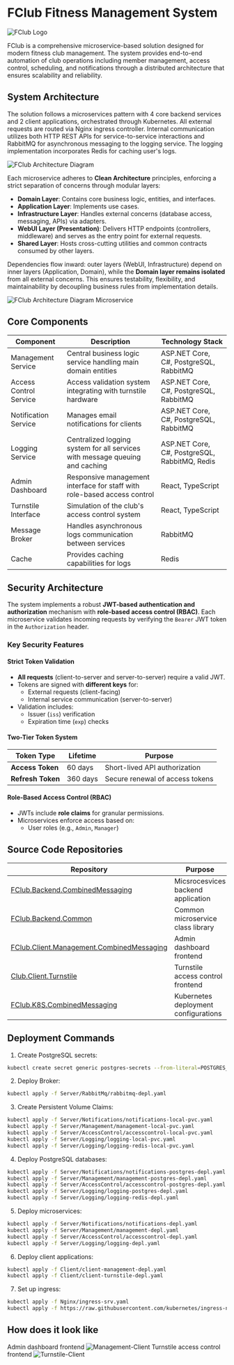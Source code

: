 # FClub Fitness Management System

![FClub Logo](https://ucarecdn.com/b3501875-1c4e-4e68-8641-493ccbdba71f/ChatGPTImage7202514_37_51fotorbgremover20250508235426.png)

FClub is a comprehensive microservice-based solution designed for modern fitness club management. The system provides end-to-end automation of club operations including member management, access control, scheduling, and notifications through a distributed architecture that ensures scalability and reliability.

## System Architecture

The solution follows a microservices pattern with 4 core backend services and 2 client applications, orchestrated through Kubernetes. All external requests are routed via Nginx ingress controller. Internal communication utilizes both HTTP REST APIs for service-to-service interactions and RabbitMQ for asynchronous messaging to the logging service. The logging implementation incorporates Redis for caching user's logs.

![FClub Architecture Diagram](https://ucarecdn.com/8326f90c-59f5-490f-9718-44e18d88eec5/20250513173612.png)

Each microservice adheres to **Clean Architecture** principles, enforcing a strict separation of concerns through modular layers:
- **Domain Layer**: Contains core business logic, entities, and interfaces.  
- **Application Layer**: Implements use cases.  
- **Infrastructure Layer**: Handles external concerns (database access, messaging, APIs) via adapters.  
- **WebUI Layer (Presentation)**: Delivers HTTP endpoints (controllers, middleware) and serves as the entry point for external requests.  
- **Shared Layer**: Hosts cross-cutting utilities and common contracts consumed by other layers.  

Dependencies flow inward: outer layers (WebUI, Infrastructure) depend on inner layers (Application, Domain), while the **Domain layer remains isolated** from all external concerns. This ensures testability, flexibility, and maintainability by decoupling business rules from implementation details. 

![FClub Architecture Diagram Microservice](https://ucarecdn.com/e228e111-e652-4523-ade6-77d3a7ba0ba6/20250513174442.png)

## Core Components

| Component                | Description                                                                                     | Technology Stack                          |
|--------------------------|-------------------------------------------------------------------------------------------------|-------------------------------------------|
| Management Service       | Central business logic service handling main domain entities  | ASP.NET Core, C#, PostgreSQL, RabbitMQ|
| Access Control Service   | Access validation system integrating with turnstile hardware      | ASP.NET Core, C#, PostgreSQL, RabbitMQ              |
| Notification Service     | Manages email notifications for clients   | ASP.NET Core, C#, PostgreSQL, RabbitMQ      |
| Logging Service     | Centralized logging system for all services with message queuing and caching   | ASP.NET Core, C#, PostgreSQL, RabbitMQ, Redis      |
| Admin Dashboard          | Responsive management interface for staff with role-based access control                 | React, TypeScript       |
| Turnstile Interface      | Simulation of the club's access control system          | React, TypeScript           |
| Message Broker      | Handles asynchronous logs communication between services         |  RabbitMQ          |
| Cache      | Provides caching capabilities for logs         | Redis           |

## Security Architecture

The system implements a robust **JWT-based authentication and authorization** mechanism with **role-based access control (RBAC)**. Each microservice validates incoming requests by verifying the `Bearer` JWT token in the `Authorization` header.

### Key Security Features

#### Strict Token Validation
- **All requests** (client-to-server and server-to-server) require a valid JWT.
- Tokens are signed with **different keys** for:
  - External requests (client-facing)
  - Internal service communication (server-to-server)
- Validation includes:
  - Issuer (`iss`) verification
  - Expiration time (`exp`) checks

#### Two-Tier Token System
| Token Type       | Lifetime | Purpose                          |
|------------------|----------|----------------------------------|
| **Access Token** | 60 days  | Short-lived API authorization    |
| **Refresh Token**| 360 days | Secure renewal of access tokens  |

#### Role-Based Access Control (RBAC)
- JWTs include **role claims** for granular permissions.
- Microservices enforce access based on:
  - User roles (e.g., `Admin`, `Manager`)

## Source Code Repositories

| Repository | Purpose |
|------------|---------|
| [FClub.Backend.CombinedMessaging](https://github.com/denekben/FClub.Backend.CombinedMessaging) | Micsrocesvices backend application |
| [FClub.Backend.Common](https://github.com/denekben/FClub.Backend.Common) | Common microservice class library |
| [FClub.Client.Management.CombinedMessaging](https://github.com/denekben/FClub.Client.Management.CombinedMessaging) | Admin dashboard frontend |
| [Club.Client.Turnstile](https://github.com/denekben/FClub.Client.Turnstile) | Turnstile access control frontend |
| [FClub.K8S.CombinedMessaging](https://github.com/denekben/FClub.K8S.CombinedMessaging) | Kubernetes deployment configurations |

## Deployment Commands

1. Create PostgreSQL secrets:
```bash
kubectl create secret generic postgres-secrets --from-literal=POSTGRES_PASSWORD={YOUR_PASSWORD}
```
2. Deploy Broker:
```bash
kubectl apply -f Server/RabbitMq/rabbitmq-depl.yaml
```

3. Create Persistent Volume Claims:
```bash
kubectl apply -f Server/Notifications/notifications-local-pvc.yaml
kubectl apply -f Server/Management/management-local-pvc.yaml
kubectl apply -f Server/AccessControl/accesscontrol-local-pvc.yaml
kubectl apply -f Server/Logging/logging-local-pvc.yaml
kubectl apply -f Server/Logging/logging-redis-local-pvc.yaml
```

4. Deploy PostgreSQL databases:
```bash
kubectl apply -f Server/Notifications/notifications-postgres-depl.yaml
kubectl apply -f Server/Management/management-postgres-depl.yaml
kubectl apply -f Server/AccessControl/accesscontrol-postgres-depl.yaml
kubectl apply -f Server/Logging/logging-postgres-depl.yaml
kubectl apply -f Server/Logging/logging-redis-depl.yaml
```

5. Deploy microservices:
```bash
kubectl apply -f Server/Notifications/notifications-depl.yaml
kubectl apply -f Server/Management/management-depl.yaml
kubectl apply -f Server/AccessControl/accesscontrol-depl.yaml
kubectl apply -f Server/Logging/logging-depl.yaml
```

6. Deploy client applications:
```bash
kubectl apply -f Client/client-management-depl.yaml
kubectl apply -f Client/client-turnstile-depl.yaml
```

7. Set up ingress:
```bash
kubectl apply -f Nginx/ingress-srv.yaml
kubectl apply -f https://raw.githubusercontent.com/kubernetes/ingress-nginx/main/deploy/static/provider/cloud/deploy.yaml
```

## How does it look like
Admin dashboard frontend
![Management-Client](https://ucarecdn.com/e22c606a-9064-4845-9469-331a451a6164/20250509191911.png)
Turnstile access control frontend
![Turnstile-Client](https://ucarecdn.com/d9e270a9-5574-440b-941d-7514da23cb52/20250509191945.png)

